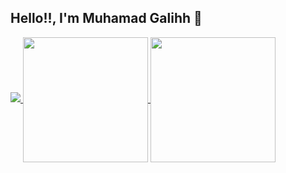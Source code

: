 ## Hello!!, I'm Muhamad Galihh 🐺


<a href="https://github.com/muhgalihhh/">
  <img src="https://github-readme-stats.vercel.app/api/pin/?username=muhgalihhh&repo=eRaport">
</a>
<a href="https://github.com/muhgalihhh/">
  <img height=200 align="center" src="https://github-readme-stats.vercel.app/api?username=muhgalihhh&theme=dracula" />
</a>
<a href="https://github.com/muhgalihhh/">
  <img height=200 align="center" src="https://github-readme-stats.vercel.app/api/top-langs?username=muhgalihhh&layout=compact&langs_count=8&card_width=320&theme=dracula" />
</a>
